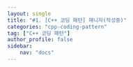 ```yaml
---
layout: single
title: "#1. [C++ 코딩 패턴] 매니저(작성중)"
categories: "cpp-coding-pattern"
tag: ["C++ 코딩 패턴"]
author_profile: false
sidebar: 
    nav: "docs"
---
```




